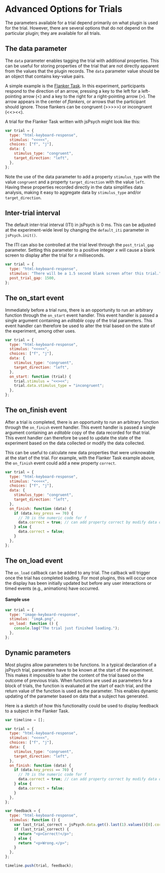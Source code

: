 # Advanced Options for Trials

The parameters available for a trial depend primarily on what plugin is used for the trial. However, there are several options that do not depend on the particular plugin; they are available for all trials.

## The data parameter

The `data` parameter enables tagging the trial with additional properties. This can be useful for storing properties of the trial that are not directly apparent from the values that the plugin records. The `data` parameter value should be an object that contains key-value pairs.

A simple example is the [Flanker Task](https://en.wikipedia.org/wiki/Eriksen_flanker_task). In this experiment, participants respond to the direction of an arrow, pressing a key to the left for a left-pointing arrow (<) and a key to the right for a right-pointing arrow (>). The arrow appears in the center of _flankers_, or arrows that the participant should ignore. Those flankers can be congruent (>>>>>) or incongruent (<<><<).

A trial for the Flanker Task written with jsPsych might look like this:

```javascript
var trial = {
  type: "html-keyboard-response",
  stimulus: "<<<<<",
  choices: ["f", "j"],
  data: {
    stimulus_type: "congruent",
    target_direction: "left",
  },
};
```

Note the use of the data parameter to add a property `stimulus_type` with the value `congruent` and a property `target_direction` with the value `left`. Having these properties recorded directly in the data simplifies data analysis, making it easy to aggregate data by `stimulus_type` and/or `target_direction`.

## Inter-trial interval

The default inter-trial interval (ITI) in jsPsych is 0 ms. This can be adjusted at the experiment-wide level by changing the `default_iti` parameter in `jsPsych.init()`.

The ITI can also be controlled at the trial level through the `post_trial_gap` parameter. Setting this parameter to a positive integer _x_ will cause a blank screen to display after the trial for _x_ milliseconds.

```javascript
var trial = {
  type: "html-keyboard-response",
  stimulus: "There will be a 1.5 second blank screen after this trial.",
  post_trial_gap: 1500,
};
```

## The on_start event

Immediately before a trial runs, there is an opportunity to run an arbitrary function through the `on_start` event handler. This event handler is passed a single argument containing an _editable_ copy of the trial parameters. This event handler can therefore be used to alter the trial based on the state of the experiment, among other uses.

```javascript
var trial = {
  type: "html-keyboard-response",
  stimulus: "<<<<<",
  choices: ["f", "j"],
  data: {
    stimulus_type: "congruent",
    target_direction: "left",
  },
  on_start: function (trial) {
    trial.stimulus = "<<><<";
    trial.data.stimulus_type = "incongruent";
  },
};
```

## The on_finish event

After a trial is completed, there is an opportunity to run an arbitrary function through the `on_finish` event handler. This event handler is passed a single argument containing an _editable_ copy of the data recorded for that trial. This event handler can therefore be used to update the state of the experiment based on the data collected or modify the data collected.

This can be useful to calculate new data properties that were unknowable at the start of the trial. For example, with the Flanker Task example above, the `on_finish` event could add a new property `correct`.

```javascript
var trial = {
  type: "html-keyboard-response",
  stimulus: "<<<<<",
  choices: ["f", "j"],
  data: {
    stimulus_type: "congruent",
    target_direction: "left",
  },
  on_finish: function (data) {
    if (data.key_press == 70) {
      // 70 is the numeric code for f
      data.correct = true; // can add property correct by modify data object directly
    } else {
      data.correct = false;
    }
  },
};
```

## The on_load event

The `on_load` callback can be added to any trial. The callback will trigger once the trial has completed loading. For most plugins, this will occur once the display has been initially updated but before any user interactions or timed events (e.g., animations) have occurred.

#### Sample use

```javascript
var trial = {
  type: "image-keyboard-response",
  stimulus: "imgA.png",
  on_load: function () {
    console.log("The trial just finished loading.");
  },
};
```

## Dynamic parameters

Most plugins allow parameters to be functions. In a typical declaration of a jsPsych trial, parameters have to be known at the start of the experiment. This makes it impossible to alter the content of the trial based on the outcome of previous trials. When functions are used as parameters for a block of trials, the function is evaluated at the start of each trial, and the return value of the function is used as the parameter. This enables dynamic updating of the parameter based on data that a subject has generated.

Here is a sketch of how this functionality could be used to display feedback to a subject in the Flanker Task.

```javascript
var timeline = [];

var trial = {
  type: "html-keyboard-response",
  stimulus: "<<<<<",
  choices: ["f", "j"],
  data: {
    stimulus_type: "congruent",
    target_direction: "left",
  },
  on_finish: function (data) {
    if (data.key_press == 70) {
      // 70 is the numeric code for f
      data.correct = true; // can add property correct by modify data object directly
    } else {
      data.correct = false;
    }
  },
};

var feedback = {
  type: "html-keyboard-response",
  stimulus: function () {
    var last_trial_correct = jsPsych.data.get().last(1).values()[0].correct;
    if (last_trial_correct) {
      return "<p>Correct!</p>";
    } else {
      return "<p>Wrong.</p>";
    }
  },
};

timeline.push(trial, feedback);
```
